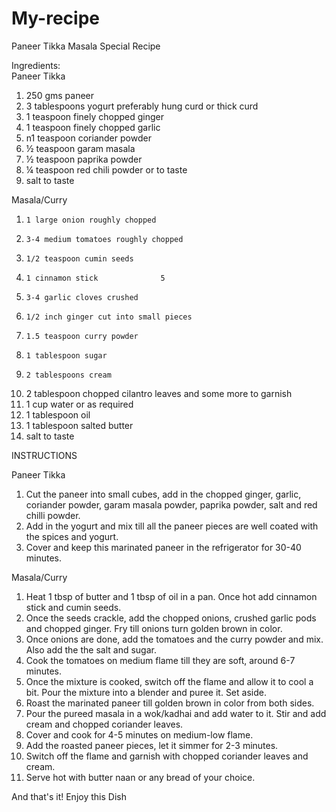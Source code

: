 # My-recipe
Paneer Tikka Masala Special Recipe

Ingredients:    
Paneer Tikka
1. 250 gms paneer
2. 3 tablespoons yogurt preferably hung curd or thick curd
3. 1 teaspoon finely chopped ginger
4. 1 teaspoon finely chopped garlic
5. n1 teaspoon coriander powder
6. ½ teaspoon garam masala
7. ½ teaspoon paprika powder
8. ¼ teaspoon red chili powder or to taste
9. salt to taste

Masala/Curry
  1.     1 large onion roughly chopped
  2.     3-4 medium tomatoes roughly chopped
  3.     1/2 teaspoon cumin seeds
  4.     1 cinnamon stick              5
  5.     3-4 garlic cloves crushed
  6.     1/2 inch ginger cut into small pieces
  7.     1.5 teaspoon curry powder
  8.     1 tablespoon sugar
  9.     2 tablespoons cream
  10.    2 tablespoon chopped cilantro leaves and some more to garnish
  11.    1 cup water or as required
  12.    1 tablespoon oil
  13.    1 tablespoon salted butter
  14.    salt to taste

INSTRUCTIONS

Paneer Tikka

1. Cut the paneer into small cubes, add in the chopped ginger, garlic, coriander powder, garam masala powder, paprika powder, salt and red chilli powder.
2. Add in the yogurt and mix till all the paneer pieces are well coated with the spices and yogurt.
3. Cover and keep this marinated paneer in the refrigerator for 30-40 minutes.

Masala/Curry

1. Heat 1 tbsp of butter and 1 tbsp of oil in a pan. Once hot add cinnamon stick and cumin seeds.
2. Once the seeds crackle, add the chopped onions, crushed garlic pods and chopped ginger. Fry till onions turn golden brown in color.
3. Once onions are done, add the tomatoes and the curry powder and mix. Also add the the salt and sugar.
4. Cook the tomatoes on medium flame till they are soft, around 6-7 minutes.
5. Once the mixture is cooked, switch off the flame and allow it to cool a bit. Pour the mixture into a blender and puree it. Set aside.
6. Roast the marinated paneer till golden brown in color from both sides.
7. Pour the pureed masala in a wok/kadhai and add water to it. Stir and add cream and chopped coriander leaves.
8. Cover and cook for 4-5 minutes on medium-low flame.
9. Add the roasted paneer pieces, let it simmer for 2-3 minutes.
10. Switch off the flame and garnish with chopped coriander leaves and cream.
11. Serve hot with butter naan or any bread of your choice.

And that's it!
Enjoy this Dish